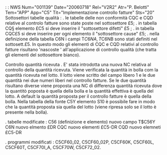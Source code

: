  :  : NWS Num="001139" Date="20060718" Rel="V2R2" Atr="P. Belotti" Tem="APP" App="C5" Tit="Implementazione controllo fatture" Sts="20"
Sottosettori tabelle qualità : 
. le tabelle delle non conformità CQC e CQD relative al controlo fatture sono state poste nel sottosettore £5;
. in tabella CQ§ elemento £C5 si deve inserire il "sottosettore difetti" £5 ; . in tabella CQC£5 si deve inserire per ogni elemento il "sottosettore cause" £5; . nella definizione della tabella C6N i campi T$C6NA, T$C6NB sono stati definiti nel sottosett.£5.
In questo modo gli elementi di CQC e CQD relativi al controllo fatture risultano 'nascoste ' all'applicazione di controllo qualità (che tratta gli elementi del sottosettore bianco).

Controllo quantità ricevuta
. E' stata introdotta una nuova NC relativa al controllo della quantità ricevuta. Viene verificata
la quantità in bolla com la quantità ricevuta nel lotto. Il lotto viene scritto del campo libero 1
e le due quantità nei due numeri liberi nel controllo fatture. Se le due quantità risultano diverse
viene proposta una NC di differenza quantità ricevuta dove la quantitò poposta è quella della bolla
e la quantità effettiva è quella del lotto.
A default la quantità proposta per il controllo fatture è quella della bolla. Nella tabella della fonte C5Y elemento S10 è possibile fare in modo che la quantità proposta sia quella del lotto (viene ripresa solo se il lotto è presente nella bolla).

. tabelle modificate : 
   C56 (definizione e elemento) nuovo campo T$C56Y
   C6N nuovo elmento £DR
   CQC nuovo elementi £C5-DR
   CQD nuovo elemneti £C5-DR

. programmi modificati : 
  C5CF60_02, C5CF60_02P, C5CF60K, C5CF60L, C5CF60T, C5CF70I_A, C5CF70W, C5CF72_02.
